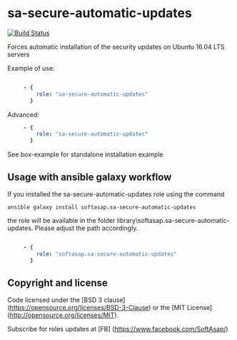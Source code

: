 sa-secure-automatic-updates
===========================

[![Build Status](https://travis-ci.org/softasap/sa-secure-automatic-updates.svg?branch=master)](https://travis-ci.org/softasap/sa-secure-automatic-updates)


Forces automatic installation of the security updates on Ubuntu 16.04 LTS servers



Example of use:
```YAML

     - {
         role: "sa-secure-automatic-updates"
       }

```

Advanced:
```YAML
     - {
         role: "sa-secure-automatic-updates"
       }
```

See box-example for standalone installation example


Usage with ansible galaxy workflow
----------------------------------

If you installed the sa-secure-automatic-updates role using the command


`
   ansible galaxy install softasap.sa-secure-automatic-updates
`

the role will be available in the folder library\softasap.sa-secure-automatic-updates.
Please adjust the path accordingly.

```YAML

     - {
         role: "softasap.sa-secure-automatic-updates"
       }

```


Copyright and license
---------------------

Code licensed under the [BSD 3 clause] (https://opensource.org/licenses/BSD-3-Clause) or the [MIT License] (http://opensource.org/licenses/MIT).

Subscribe for roles updates at [FB] (https://www.facebook.com/SoftAsap/)


